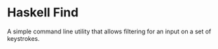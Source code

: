 Haskell Find
=====

A simple command line utility that allows filtering for an input on a set of keystrokes.
